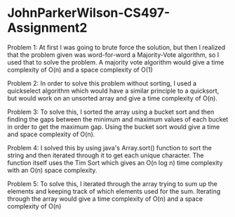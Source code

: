 # JohnParkerWilson-CS497-Assignment2

Problem 1:
At first I was going to brute force the solution, but then I realized that the problem given was word-for-word a Majority-Vote algorithm, so I used that to solve the problem. A majority vote algorithm would give a time complexity of O(n) and a space complexity of O(1)

Problem 2:
In order to solve this problem without sorting, I used a quickselect algorithm which would have a similar principle to a quicksort, but would work on an unsorted array and give a time complexity of O(n).

Problem 3:
To solve this, I sorted the array using a bucket sort and then finding the gaps between the minimum and maximum values of each bucket in order to get the maximum gap. Using the bucket sort would give a time and space complexity of O(n).

Problem 4:
I solved this by using java's Array.sort() function to sort the string and then iterated through it to get each unique character. The function itself uses the Tim Sort which gives an O(n log n) time complexity with an O(n) space complexity.

Problem 5:
To solve this, I iterated through the array trying to sum up the elements and keeping track of which elements used for the sum. Iterating through the array would give a time complexity of O(n) and a space complexity of O(n)

